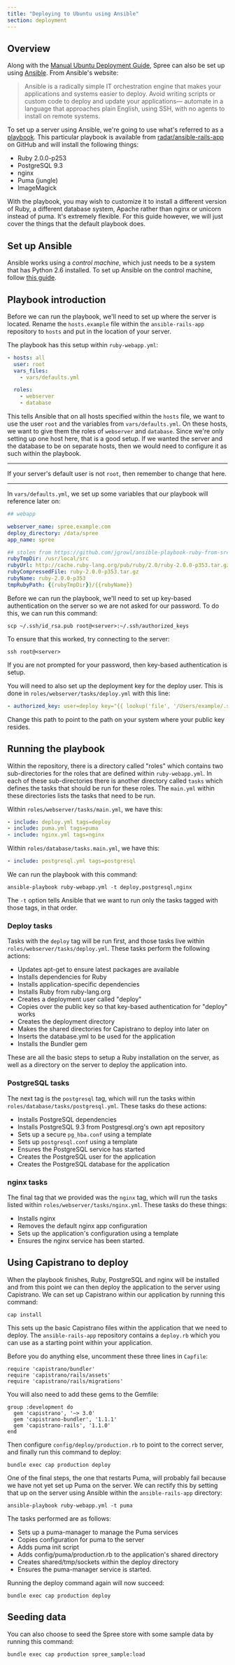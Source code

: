 ```yaml
---
title: "Deploying to Ubuntu using Ansible"
section: deployment
---
```


## Overview

Along with the [Manual Ubuntu Deployment Guide](/developer/manual-ubuntu.html), Spree can also be set up using [Ansible](http://ansibleworks.com). From Ansible's website:

> Ansible is a radically simple IT orchestration engine that makes your applications and systems easier to deploy. Avoid writing scripts or custom code to deploy and update your applications— automate in a language that approaches plain English, using SSH, with no agents to install on remote systems.

To set up a server using Ansible, we're going to use what's referred to as a [playbook](http://www.ansibleworks.com/docs/playbooks.html). This particular playbook is available from [radar/ansible-rails-app](https://github.com/radar/ansible-rails-app) on GitHub and will install the following things:

- Ruby 2.0.0-p253
- PostgreSQL 9.3
- nginx
- Puma (jungle)
- ImageMagick

With the playbook, you may wish to customize it to install a different version of Ruby, a different database system, Apache rather than nginx or unicorn instead of puma. It's extremely flexible. For this guide however, we will just cover the things that the default playbook does.

## Set up Ansible

Ansible works using a *control machine*, which just needs to be a system that has Python 2.6 installed. To set up Ansible on the control machine, follow [this guide](http://www.ansibleworks.com/docs/intro_installation.html#id11).

## Playbook introduction

Before we can run the playbook, we'll need to set up where the server is located. Rename the `hosts.example` file within the `ansible-rails-app` repository to `hosts` and put in the location of your server.

The playbook has this setup within `ruby-webapp.yml`:

```yaml
- hosts: all
  user: root
  vars_files:
    - vars/defaults.yml

  roles:
    - webserver
    - database
```

This tells Ansible that on all hosts specified within the `hosts` file, we want to use the user `root` and the variables from `vars/defaults.yml`. On these hosts, we want to give them the roles of `webserver` and `database`. Since we're only setting up one host here, that is a good setup. If we wanted the server and the database to be on separate hosts, then we would need to configure it as such within the playbook.

***
If your server's default user is not `root`, then remember to change that here.
***

In `vars/defaults.yml`, we set up some variables that our playbook will reference later on:

```yaml
## webapp

webserver_name: spree.example.com
deploy_directory: /data/spree
app_name: spree

## stolen from https://github.com/jgrowl/ansible-playbook-ruby-from-src
rubyTmpDir: /usr/local/src
rubyUrl: http://cache.ruby-lang.org/pub/ruby/2.0/ruby-2.0.0-p353.tar.gz
rubyCompressedFile: ruby-2.0.0-p353.tar.gz
rubyName: ruby-2.0.0-p353
tmpRubyPath: {{rubyTmpDir}}/{{rubyName}}
```

Before we can run the playbook, we'll need to set up key-based authentication on the server so we are not asked for our password. To do this, we can run this command:

    scp ~/.ssh/id_rsa.pub root@<server>:~/.ssh/authorized_keys

To ensure that this worked, try connecting to the server:

    ssh root@<server>

If you are not prompted for your password, then key-based authentication is setup.

You will need to also set up the deployment key for the deploy user. This is done in `roles/webserver/tasks/deploy.yml` with this line:

```yaml
- authorized_key: user=deploy key="{{ lookup('file', '/Users/example/.ssh/id_rsa.pub') }}"
```

Change this path to point to the path on your system where your public key resides.

## Running the playbook

Within the repository, there is a directory called "roles" which contains two sub-directories for the roles that are defined within `ruby-webapp.yml`. In each of these sub-directories there is another directory called `tasks` which defines the tasks that should be run for these roles. The `main.yml` within these directories lists the tasks that need to be run.

Within `roles/webserver/tasks/main.yml`, we have this:

```yaml
- include: deploy.yml tags=deploy
- include: puma.yml tags=puma
- include: nginx.yml tags=nginx
```

Within `roles/database/tasks.main.yml`, we have this:

```yaml
- include: postgresql.yml tags=postgresql
```

We can run the playbook with this command:

    ansible-playbook ruby-webapp.yml -t deploy,postgresql,nginx

The `-t` option tells Ansible that we want to run only the tasks tagged with those tags, in that order.

### Deploy tasks

Tasks with the `deploy` tag will be run first, and those tasks live within `roles/webserver/tasks/deploy.yml`. These tasks perform the following actions:

* Updates apt-get to ensure latest packages are available
* Installs dependencies for Ruby
* Installs application-specific dependencies
* Installs Ruby from ruby-lang.org
* Creates a deployment user called "deploy"
* Copies over the public key so that key-based authentication for "deploy" works
* Creates the deployment directory
* Makes the shared directories for Capistrano to deploy into later on
* Inserts the database.yml to be used for the application
* Installs the Bundler gem

These are all the basic steps to setup a Ruby installation on the server, as well as a directory on the server to deploy the application into.

### PostgreSQL tasks

The next tag is the `postgresql` tag, which will run the tasks within `roles/database/tasks/postgresql.yml`. These tasks do these actions:

* Installs PostgreSQL dependencies
* Installs PostgreSQL 9.3 from Postgresql.org's own apt repository
* Sets up a secure `pg_hba.conf` using a template
* Sets up `postgresql.conf` using a template
* Ensures the PostgreSQL service has started
* Creates the PostgreSQL user for the application
* Creates the PostgreSQL database for the application

### nginx tasks

The final tag that we provided was the `nginx` tag, which will run the tasks listed within `roles/webserver/tasks/nginx.yml`. These tasks do these things:

* Installs nginx
* Removes the default nginx app configuration
* Sets up the application's configuration using a template
* Ensures the nginx service has been started.

## Using Capistrano to deploy

When the playbook finishes, Ruby, PostgreSQL and nginx will be installed and from this point we can then deploy the application to the server using Capistrano. We can set up Capistrano within our application by running this command:

    cap install

This sets up the basic Capistrano files within the application that we need to deploy. The `ansible-rails-app` repository contains a `deploy.rb` which you can use as a starting point within your application.

Before you do anything else, uncomment these three lines in `Capfile`:

    require 'capistrano/bundler'
    require 'capistrano/rails/assets'
    require 'capistrano/rails/migrations'

You will also need to add these gems to the Gemfile:

    group :development do
      gem 'capistrano', '~> 3.0'
      gem 'capistrano-bundler', '1.1.1'
      gem 'capistrano-rails', '1.1.0'
    end

Then configure `config/deploy/production.rb` to point to the correct server, and finally run this command to deploy:

    bundle exec cap production deploy

One of the final steps, the one that restarts Puma, will probably fail because we have not yet set up Puma on the server. We can rectify this by setting that up on the server using Ansible within the `ansible-rails-app` directory:

    ansible-playbook ruby-webapp.yml -t puma

The tasks performed are as follows:

* Sets up a puma-manager to manage the Puma services
* Copies configuration for puma to the server
* Adds puma init script
* Adds config/puma/production.rb to the application's shared directory
* Creates shared/tmp/sockets within the deploy directory
* Ensures the puma-manager service is started.

Running the deploy command again will now succeed:

    bundle exec cap production deploy

## Seeding data

You can also choose to seed the Spree store with some sample data by running this command:

    bundle exec cap production spree_sample:load
